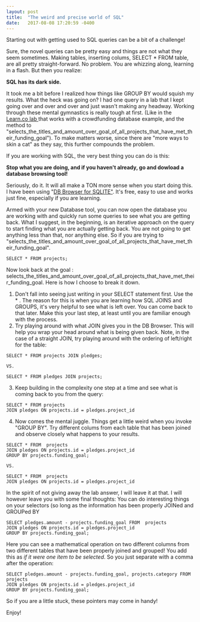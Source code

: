 ```yaml
---
layout: post
title:  "The weird and precise world of SQL"
date:   2017-08-08 17:20:59 -0400
---
```



Starting out with getting used to SQL queries can be a bit of a challenge!

Sure, the novel queries can be pretty easy and things are not what they seem sometimes. Making tables, inserting colums, SELECT * FROM table, are all pretty straight-forward. No problem.  You are whizzing along, learning in a flash. But then you realize:

**SQL has its dark side.**

It took me a bit before I realized how things like GROUP BY would squish my results.  What the heck was going on? I had one query in a lab that I kept going over and over and over and just wasn't making any headway.   Working through these mental gymnastics is really tough at first.  (Like in the [Learn.co lab ](http://https://github.com/learn-co-students/sql-crowdfunding-lab-v-000) that works with a crowdfunding database example, and the method to "selects_the_titles_and_amount_over_goal_of_all_projects_that_have_met_their_funding_goal"). To make matters worse, since there are "more ways to skin a cat" as they say, this further compounds the problem.

If you are working with SQL, the very best thing you can do is this:

**Stop what you are doing, and if you haven't already, go and dowload a database browsing tool!**

Seriously, do it.  It will all make a TON more sense when you start doing this.  I have been using "[DB Browser for SQLITE"](http://http://sqlitebrowser.org/). It's free, easy to use and works just fine, especially if you are learning.  

Armed with your new Database tool, you can now open the database you are working with and quickly run some queries to see what you are getting back.  What I suggest, in the beginning, is an iterative approach on the query to start finding what you are actually getting back.  You are not going to get anything less than that, nor anything else.  So if you are trying to "selects_the_titles_and_amount_over_goal_of_all_projects_that_have_met_their_funding_goal".


`SELECT * FROM projects;`


Now look back at the goal : selects_the_titles_and_amount_over_goal_of_all_projects_that_have_met_their_funding_goal.  Here is how I choose to break it down.  
1. Don't fall into seeing just writing in your SELECT statement first. Use the * . The reason for this is when you are learning how SQL JOINS and GROUPS, it's very helpful to see what is left over.  You can come back to that later.  Make this your last step, at least until you are familiar enough with the process.
2. Try playing around with what JOIN gives you in the DB Browser.  This will help you wrap your head around what is being given back. Note, in the case of a straight JOIN, try playing around with the ordering of left/right for the table:

```
SELECT * FROM projects JOIN pledges;

VS.

SELECT * FROM pledges JOIN projects;
```


3. Keep building in the complexity one step at a time and see what is coming back to you from the query:

```
SELECT * FROM projects
JOIN pledges ON projects.id = pledges.project_id
```

4. Now comes the mental juggle.  Things get a little weird when you invoke "GROUP BY".  Try different colums from each table that has been joined and observe closely what happens to your results.

```
SELECT * FROM  projects 
JOIN pledges ON projects.id = pledges.project_id 
GROUP BY projects.funding_goal;

VS.

SELECT * FROM  projects 
JOIN pledges ON projects.id = pledges.project_id 
```

In the spirit of not giving away the lab answer, I will leave it at that.  I will however leave you with some final thoughts: 
You can do interesting things on your selectors (so long as the information has been properly JOINed and GROUPed BY 

```
SELECT pledges.amount - projects.funding_goal FROM  projects 
JOIN pledges ON projects.id = pledges.project_id 
GROUP BY projects.funding_goal;
```

Here you can see a mathematical operation on two different columns from two different tables that have been properly joined and grouped! You add this as *if it were one item to be selected*.  So you just separate with a comma after the operation:

```
SELECT pledges.amount - projects.funding_goal, projects.category FROM  projects 
JOIN pledges ON projects.id = pledges.project_id 
GROUP BY projects.funding_goal;
```


So if you are a little stuck, these pointers may come in handy!

Enjoy!




